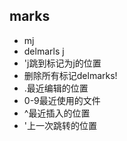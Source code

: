 ## marks
- mj
- delmarls j
- 'j跳到标记为j的位置
- 删除所有标记delmarks!
- .最近编辑的位置
- 0-9最近使用的文件
- ^最近插入的位置
- '上一次跳转的位置
